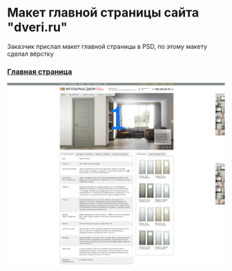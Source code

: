 # Макет главной страницы сайта "dveri.ru"

Заказчик прислал макет главной страницы в PSD, по этому макету сделал вёрстку

### [Главная страница](http://enrikolabriko.github.io/doors/index.html "Главная страница")

![Главная страница](screenshots/index.png)